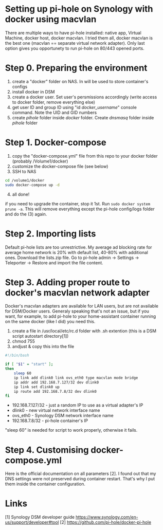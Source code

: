 # Setting up pi-hole on Synology with docker using macvlan
There are multiple ways to have pi-hole installed: native app, Virtual Machine, docker host, docker macvlan. I tried them all, docker macvlan is the best one (macvlan == separate virtual network adapter). Only last option gives you opportunety to run pi-hole on 80/443 opened ports. 

# Step 0. Preparing the environment
1. create a "docker" folder on NAS. In will be used to store container's configs
2. install docker in DSM
3. create a docker user. Set user's persmissions accordingly (write access to docker folder, remove everything else)
4. get user ID and group ID using "id *docker_username*" console command. Note the UID and GID numbers
5. create *pihole* folder inside *docker* folder. Create *dnsmasq* folder inside *pihole* folder
  
# Step 1. Docker-compose
1. copy the "docker-compose.yml" file from this repo to your docker folder (probably /Volume1/docker)
2. customize the docker-compose file (see below)
3. SSH to NAS
```bash
cd /volume1/docker
sudo docker-compose up -d
```
4. all done!

if you need to upgrade the container, stop it 1st. Run ```sudo docker system prune -a```. This will remove everything except the pi-hole config/logs folder and do the (3) again.

# Step 2. Importing lists
Default pi-hole lists are too unrestrictive. My average ad blocking rate for average home network is 20% with default list, 40-80% with additional ones. 
Download the lists.zip file. Go to pi-hole admin -> Settings -> Teleporter -> Restore and import the file content.  

# Step 3. Adding proper route to docker's macvlan network adapter
Docker's macvlan adapters are available for LAN users, but are not available for DSM/Docker users. Generaly speaking that's not an issue, but if you want, for example, to add pi-hole to your home-assistant container running on the same docker (like I did) you need this.
1. create a file in /usr/local/etc/rc.d folder with .sh extention (this is a DSM script autostart directory[1])
2. chmod 755 <filename>
3. andjust & copy this into the file

```bash
#!/bin/bash

if [ "$1" = "start" ];
then
    sleep 60
    ip link add dlink0 link ovs_eth0 type macvlan mode bridge
    ip addr add 192.168.7.127/32 dev dlink0
    ip link set dlink0 up
    ip route add 192.168.7.8/32 dev dlink0
fi
```
* 192.168.7.127/32 - just a random IP to use as a virtual adapter's IP
* dlink0 - new virtual network interface name
* ovs_eth0 - Synology DSM network interface name
* 192.168.7.8/32 - pi-hole container's IP

"sleep 60" is needed for script to work properly, otherwise it fails. 

# Step 4. Customising docker-compose.yml 
Here is the official documentation on all parameters [2]. I found out that my DNS settings were not preserved during container restart. That's why I put them inside the container configuration.
  
# Links
[1] Synology DSM developer guide https://www.synology.com/en-us/support/developer#tool
[2] https://github.com/pi-hole/docker-pi-hole
